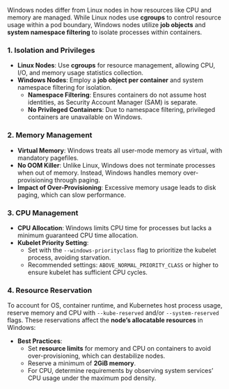 
Windows nodes differ from Linux nodes in how resources like CPU and memory are managed. While Linux nodes use **cgroups** to control resource usage within a pod boundary, Windows nodes utilize **job objects** and **system namespace filtering** to isolate processes within containers.

### 1. **Isolation and Privileges**

- **Linux Nodes**: Use **cgroups** for resource management, allowing CPU, I/O, and memory usage statistics collection.
- **Windows Nodes**: Employ a **job object per container** and system namespace filtering for isolation.
  - **Namespace Filtering**: Ensures containers do not assume host identities, as Security Account Manager (SAM) is separate.
  - **No Privileged Containers**: Due to namespace filtering, privileged containers are unavailable on Windows.

### 2. **Memory Management**

- **Virtual Memory**: Windows treats all user-mode memory as virtual, with mandatory pagefiles.
- **No OOM Killer**: Unlike Linux, Windows does not terminate processes when out of memory. Instead, Windows handles memory over-provisioning through paging.
- **Impact of Over-Provisioning**: Excessive memory usage leads to disk paging, which can slow performance.

### 3. **CPU Management**

- **CPU Allocation**: Windows limits CPU time for processes but lacks a minimum guaranteed CPU time allocation.
- **Kubelet Priority Setting**:
  - Set with the `--windows-priorityclass` flag to prioritize the kubelet process, avoiding starvation.
  - Recommended settings: `ABOVE_NORMAL_PRIORITY_CLASS` or higher to ensure kubelet has sufficient CPU cycles.

### 4. **Resource Reservation**

To account for OS, container runtime, and Kubernetes host process usage, reserve memory and CPU with `--kube-reserved` and/or `--system-reserved` flags. These reservations affect the **node’s allocatable resources** in Windows:

- **Best Practices**:
  - Set **resource limits** for memory and CPU on containers to avoid over-provisioning, which can destabilize nodes.
  - Reserve a minimum of **2GiB memory**.
  - For CPU, determine requirements by observing system services’ CPU usage under the maximum pod density.
